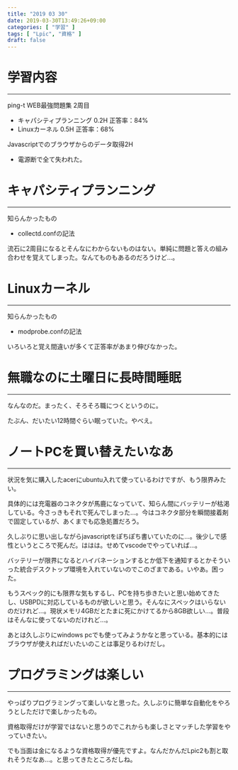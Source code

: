 ```yaml
---
title: "2019 03 30"
date: 2019-03-30T13:49:26+09:00
categories: [ "学習" ]
tags: [ "Lpic", "資格" ]
draft: false
---
```


# 学習内容
---

ping-t WEB最強問題集 2周目

* キャパシティプランニング 0.2H 正答率：84%
* Linuxカーネル 0.5H 正答率：68%

Javascriptでのブラウザからのデータ取得2H

* 電源断で全て失われた。


# キャパシティプランニング
---
知らんかったもの

* collectd.confの記法

流石に2周目になるとそんなにわからないものはない。単純に問題と答えの組み合わせを覚えてしまった。なんてものもあるのだろうけど…。

# Linuxカーネル
---
知らんかったもの

* modprobe.confの記法

いろいろと覚え間違いが多くて正答率があまり伸びなかった。


# 無職なのに土曜日に長時間睡眠
---
なんなのだ。まったく、そろそろ職につくというのに。

たぶん、だいたい12時間ぐらい眠っていた。やべえ。 

# ノートPCを買い替えたいなあ
---
状況を気に購入したacerにubuntu入れて使っているわけですが、もう限界みたい。

具体的には充電器のコネクタが馬鹿になっていて、知らん間にバッテリーが枯渇している。今さっきもそれで死んでしまった…。今はコネクタ部分を瞬間接着剤で固定しているが、あくまでも応急処置だろう。

久しぶりに思い出しながらjavascriptをぽちぽち書いていたのに…。後少しで感性というところで死んだ。ははは。せめてvscodeでやっていれば…。

バッテリーが限界になるとハイバネーションするとか低下を通知するとかそういった統合デスクトップ環境を入れていないのでこのざまである。いやあ。困った。

もうスペック的にも限界な気もするし、PCを持ち歩きたいと思い始めてきたし、USBPDに対応しているものが欲しいと思う。そんなにスペックはいらないのだけれど…。現状メモリ4GBだとたまに死にかけてるから8GB欲しい…。普段はそんなに使ってないのだけれど…。

あとは久しぶりにwindows pcでも使ってみようかなと思っている。基本的にはブラウザが使えればだいたいのことは事足りるわけだし。


# プログラミングは楽しい
---
やっぱりプログラミングって楽しいなと思った。久しぶりに簡単な自動化をやろうとしただけで楽しかったもの。

資格取得だけが学習ではないと思うのでこれからも楽しさとマッチした学習をやっていきたい。

でも当面は金になるような資格取得が優先ですよ。なんだかんだLpic2も割と取れそうだなあ…。と思ってきたところだしね。



